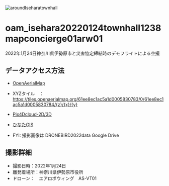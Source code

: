 ![aroundIseharatownhall](https://user-images.githubusercontent.com/15658355/212089519-e6234919-2c8b-4ff4-8049-bc3335e0992e.jpg)

# oam_isehara20220124townhall1238mapconcierge01arw01
2022年1月24日神奈川県伊勢原市と災害協定締結時のデモフライトによる空撮

## データアクセス方法
* [OpenAerialMap](https://map.openaerialmap.org/#/139.31453704833984,35.40332746229964,17/square/1330021300012201231/61ee8fb5ac5a1d0005830785?_k=twhjmz)
* XYZタイル　：　https://tiles.openaerialmap.org/61ee8ec1ac5a1d0005830783/0/61ee8ec1ac5a1d0005830784/{z}/{x}/{y}
* [Pix4Dcloud-2D/3D](https://cloud.pix4d.com/dataset/1064956/map?shareToken=ab3ae9ea-1461-4d39-87ce-ea67f86f596b)
* [ひなたGIS](http://hgis.pref.miyazaki.lg.jp/hinata/hinata.html#nv7fMGMYzuXr)

* FYI: 撮影画像は DRONEBIRD2022data Google Drive  

## 撮影詳細
* 撮影日時：2022年1月24日
* 離発着場所：神奈川県伊勢原市役所
* ドローン：　エアロボウィング　AS-VT01
